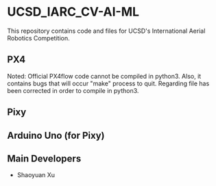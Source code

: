 # UCSD_IARC_CV-AI-ML  
This repository contains code and files for UCSD's International Aerial Robotics Competition.  
## PX4  
Noted: Official PX4flow code cannot be compiled in python3. Also, it contains bugs that will occur "make" process to quit. Regarding file has been corrected in order to compile in python3.  
## Pixy  
## Arduino Uno (for Pixy)  
## Main Developers
* Shaoyuan Xu

